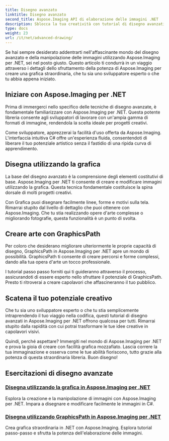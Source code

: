 ```yaml
---
title: Disegno avanzato
linktitle: Disegno avanzato
second_title: Aspose.Imaging API di elaborazione delle immagini .NET
description: Sblocca la tua creatività con tutorial di disegno avanzati in Aspose.Imaging per .NET. Impara a creare e modificare immagini senza sforzo con C#.
type: docs
weight: 23
url: /it/net/advanced-drawing/
---
```


Se hai sempre desiderato addentrarti nell'affascinante mondo del disegno avanzato e della manipolazione delle immagini utilizzando Aspose.Imaging per .NET, sei nel posto giusto. Questo articolo ti condurrà in un viaggio attraverso i dettagli dello sfruttamento della potenza di Aspose.Imaging per creare una grafica straordinaria, che tu sia uno sviluppatore esperto o che tu abbia appena iniziato.

## Iniziare con Aspose.Imaging per .NET

Prima di immergerci nello specifico delle tecniche di disegno avanzate, è fondamentale familiarizzare con Aspose.Imaging per .NET. Questa potente libreria consente agli sviluppatori di lavorare con un'ampia gamma di formati di immagine, rendendola la scelta ideale per progetti creativi.

Come sviluppatore, apprezzerai la facilità d'uso offerta da Aspose.Imaging. L'interfaccia intuitiva C# offre un'esperienza fluida, consentendoti di liberare il tuo potenziale artistico senza il fastidio di una ripida curva di apprendimento.

## Disegna utilizzando la grafica

La base del disegno avanzato è la comprensione degli elementi costitutivi di base. Aspose.Imaging per .NET ti consente di creare e modificare immagini utilizzando la grafica. Questa tecnica fondamentale costituisce la spina dorsale di molti progetti creativi. 

Con Grafica puoi disegnare facilmente linee, forme e motivi sulla tela. Rimarrai stupito dal livello di dettaglio che puoi ottenere con Aspose.Imaging. Che tu stia realizzando opere d'arte complesse o migliorando fotografie, questa funzionalità è un punto di svolta.

## Creare arte con GraphicsPath

Per coloro che desiderano migliorare ulteriormente le proprie capacità di disegno, GraphicsPath in Aspose.Imaging per .NET apre un mondo di possibilità. GraphicsPath ti consente di creare percorsi e forme complessi, dando alla tua opera d'arte un tocco professionale.

I tutorial passo passo forniti qui ti guideranno attraverso il processo, assicurandoti di essere esperto nello sfruttare il potenziale di GraphicsPath. Presto ti ritroverai a creare capolavori che affascineranno il tuo pubblico.

## Scatena il tuo potenziale creativo

Che tu sia uno sviluppatore esperto o che tu stia semplicemente intraprendendo il tuo viaggio nella codifica, questi tutorial di disegno avanzati in Aspose.Imaging per .NET offrono qualcosa per tutti. Rimarrai stupito dalla rapidità con cui potrai trasformare le tue idee creative in capolavori visivi.

Quindi, perché aspettare? Immergiti nel mondo di Aspose.Imaging per .NET e prova la gioia di creare con facilità grafica mozzafiato. Lascia correre la tua immaginazione e osserva come le tue abilità fioriscono, tutto grazie alla potenza di questa straordinaria libreria. Buon disegno!
## Esercitazioni di disegno avanzate
### [Disegna utilizzando la grafica in Aspose.Imaging per .NET](./draw-using-graphics/)
Esplora la creazione e la manipolazione di immagini con Aspose.Imaging per .NET. Impara a disegnare e modificare facilmente le immagini in C#.
### [Disegna utilizzando GraphicsPath in Aspose.Imaging per .NET](./draw-using-graphicspath/)
Crea grafica straordinaria in .NET con Aspose.Imaging. Esplora tutorial passo-passo e sfrutta la potenza dell'elaborazione delle immagini.